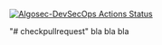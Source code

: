 [![Algosec-DevSecOps Actions Status](https://github.com/VITALYALGOSEC/checkpullrequest/workflows/AlgoSecCodeAnalysis/badge.svg)](https://github.com/VITALYALGOSEC/checkpullrequest/actions)

"# checkpullrequest" 
bla bla bla

